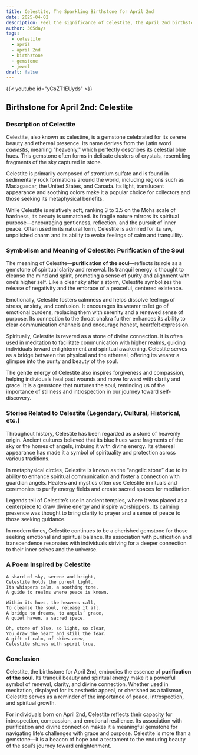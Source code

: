 ```yaml
---
title: Celestite, The Sparkling Birthstone for April 2nd
date: 2025-04-02
description: Feel the significance of Celestite, the April 2nd birthstone symbolizing Purification of the soul. Let its beauty and meaning brighten your day.
author: 365days
tags:
  - celestite
  - april
  - april 2nd
  - birthstone
  - gemstone
  - jewel
draft: false
---
```


{{< youtube id="yCsZT1EUyds" >}}

## Birthstone for April 2nd: Celestite

### Description of Celestite

Celestite, also known as celestine, is a gemstone celebrated for its serene beauty and ethereal presence. Its name derives from the Latin word _caelestis_, meaning "heavenly," which perfectly describes its celestial blue hues. This gemstone often forms in delicate clusters of crystals, resembling fragments of the sky captured in stone.

Celestite is primarily composed of strontium sulfate and is found in sedimentary rock formations around the world, including regions such as Madagascar, the United States, and Canada. Its light, translucent appearance and soothing colors make it a popular choice for collectors and those seeking its metaphysical benefits.

While Celestite is relatively soft, ranking 3 to 3.5 on the Mohs scale of hardness, its beauty is unmatched. Its fragile nature mirrors its spiritual purpose—encouraging gentleness, reflection, and the pursuit of inner peace. Often used in its natural form, Celestite is admired for its raw, unpolished charm and its ability to evoke feelings of calm and tranquility.

### Symbolism and Meaning of Celestite: Purification of the Soul

The meaning of Celestite—**purification of the soul**—reflects its role as a gemstone of spiritual clarity and renewal. Its tranquil energy is thought to cleanse the mind and spirit, promoting a sense of purity and alignment with one’s higher self. Like a clear sky after a storm, Celestite symbolizes the release of negativity and the embrace of a peaceful, centered existence.

Emotionally, Celestite fosters calmness and helps dissolve feelings of stress, anxiety, and confusion. It encourages its wearer to let go of emotional burdens, replacing them with serenity and a renewed sense of purpose. Its connection to the throat chakra further enhances its ability to clear communication channels and encourage honest, heartfelt expression.

Spiritually, Celestite is revered as a stone of divine connection. It is often used in meditation to facilitate communication with higher realms, guiding individuals toward enlightenment and spiritual awakening. Celestite serves as a bridge between the physical and the ethereal, offering its wearer a glimpse into the purity and beauty of the soul.

The gentle energy of Celestite also inspires forgiveness and compassion, helping individuals heal past wounds and move forward with clarity and grace. It is a gemstone that nurtures the soul, reminding us of the importance of stillness and introspection in our journey toward self-discovery.

### Stories Related to Celestite (Legendary, Cultural, Historical, etc.)

Throughout history, Celestite has been regarded as a stone of heavenly origin. Ancient cultures believed that its blue hues were fragments of the sky or the homes of angels, imbuing it with divine energy. Its ethereal appearance has made it a symbol of spirituality and protection across various traditions.

In metaphysical circles, Celestite is known as the “angelic stone” due to its ability to enhance spiritual communication and foster a connection with guardian angels. Healers and mystics often use Celestite in rituals and ceremonies to purify energy fields and create sacred spaces for meditation.

Legends tell of Celestite’s use in ancient temples, where it was placed as a centerpiece to draw divine energy and inspire worshippers. Its calming presence was thought to bring clarity to prayer and a sense of peace to those seeking guidance.

In modern times, Celestite continues to be a cherished gemstone for those seeking emotional and spiritual balance. Its association with purification and transcendence resonates with individuals striving for a deeper connection to their inner selves and the universe.

### A Poem Inspired by Celestite

```
A shard of sky, serene and bright,  
Celestite holds the purest light.  
Its whispers calm, a soothing tone,  
A guide to realms where peace is known.  

Within its hues, the heavens call,  
To cleanse the soul, release it all.  
A bridge to dreams, to angels’ grace,  
A quiet haven, a sacred space.  

Oh, stone of blue, so light, so clear,  
You draw the heart and still the fear.  
A gift of calm, of skies anew,  
Celestite shines with spirit true.  
```

### Conclusion

Celestite, the birthstone for April 2nd, embodies the essence of **purification of the soul**. Its tranquil beauty and spiritual energy make it a powerful symbol of renewal, clarity, and divine connection. Whether used in meditation, displayed for its aesthetic appeal, or cherished as a talisman, Celestite serves as a reminder of the importance of peace, introspection, and spiritual growth.

For individuals born on April 2nd, Celestite reflects their capacity for introspection, compassion, and emotional resilience. Its association with purification and divine connection makes it a meaningful gemstone for navigating life’s challenges with grace and purpose. Celestite is more than a gemstone—it is a beacon of hope and a testament to the enduring beauty of the soul’s journey toward enlightenment.